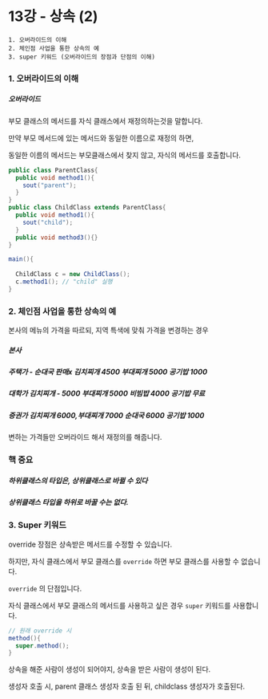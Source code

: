 #  13강 - 상속 (2)

```
1. 오버라이드의 이해
2. 체인점 사업을 통한 상속의 예
3. super 키워드 (오버라이드의 장점과 단점의 이해)
```



### 1. 오버라이드의 이해

##### 오버라이드

부모 클래스의 메서드를 자식 클래스에서 재정의하는것을 말합니다.

만약 부모 메서드에 있는 메서드와 동일한 이름으로 재정의 하면,

동일한 이름의 메서드는 부모클래스에서 찾지 않고, 자식의 메서드를 호출합니다.

```java
public class ParentClass{
  public void method1(){
    sout("parent");
  }
}
public class ChildClass extends ParentClass{
  public void method1(){
    sout("child");
  }
  public void method3(){}
}

main(){
  
  ChildClass c = new ChildClass();
  c.method1(); // "child" 실행 
}
```



### 2. 체인점 사업을 통한 상속의 예

본사의 메뉴의 가격을 따르되, 지역 특색에 맞춰 가격을 변경하는 경우 

##### 본사

##### 주택가 - 순대국 판매x 김치찌개 4500 부대찌개 5000 공기밥 1000

##### 대학가 김치찌개 - 5000 부대찌개 5000 비빔밥 4000 공기밥 무료

##### 증권가 김치찌개 6000,부대찌개 7000 순대국 6000 공기밥 1000

변하는 가격들만 오버라이드 해서 재정의를 해줍니다.



### 핵 중요

##### 하위클래스의 타입은, 상위클래스로 바뀔 수 있다

##### 상위클래스 타입을 하위로 바꿀 수는 없다.



### 3. Super 키워드

override 장점은 상속받은 메서드를 수정할 수 있습니다.

하지만, 자식 클래스에서 부모 클래스를 `override` 하면 부모 클래스를 사용할 수 없습니다.

`override` 의 단점입니다.

자식 클래스에서 부모 클래스의 메서드를 사용하고 싶은 경우 `super` 키워드를 사용합니다.

```java
// 원래 override 시
method(){
  super.method();
}
```

상속을 해준 사람이 생성이 되어야지, 상속을 받은 사람이 생성이 된다. 



생성자 호출 시, parent 클래스 생성자 호출 된 뒤, childclass 생성자가 호출된다.